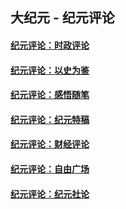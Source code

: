 ## 大纪元 - 纪元评论

#### [纪元评论：时政评论](indexes/nsc1025/README.md?01070330)
#### [纪元评论：以史为鉴](indexes/nsc1028/README.md?01070330)
#### [纪元评论：感悟随笔](indexes/nsc1035/README.md?01070330)
#### [纪元评论：纪元特稿](indexes/nsc424/README.md?01070330)
#### [纪元评论：财经评论](indexes/nsc1026/README.md?01070330)
#### [纪元评论：自由广场](indexes/nsc993/README.md?01070330)
#### [纪元评论：纪元社论](indexes/nsc422/README.md?01070330)
